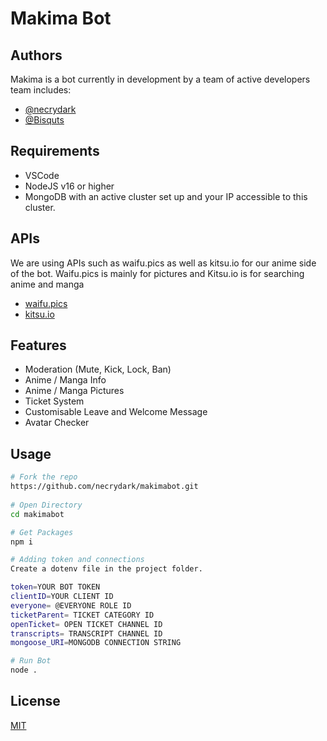 # Makima Bot


## Authors
Makima is a bot currently in development by a team of active developers team includes:

- [@necrydark](https://github.com/necrydark)  
- [@Bisquts](https://github.com/MorganMartin56)


## Requirements
- VSCode
- NodeJS v16 or higher
- MongoDB with an active cluster set up and your IP accessible to this cluster.

## APIs

We are using APIs such as waifu.pics as well as kitsu.io for our anime side of the bot. 
Waifu.pics is mainly for pictures and Kitsu.io is for searching anime and manga

- [waifu.pics](https://waifu.pics/docs)
- [kitsu.io](https://kitsu.docs.apiary.io/#)

## Features

- Moderation (Mute, Kick, Lock, Ban)
- Anime / Manga Info
- Anime / Manga Pictures
- Ticket System
- Customisable Leave and Welcome Message
- Avatar Checker


## Usage

```bash
# Fork the repo
https://github.com/necrydark/makimabot.git
 
# Open Directory
cd makimabot

# Get Packages
npm i

# Adding token and connections
Create a dotenv file in the project folder.

token=YOUR BOT TOKEN
clientID=YOUR CLIENT ID
everyone= @EVERYONE ROLE ID
ticketParent= TICKET CATEGORY ID
openTicket= OPEN TICKET CHANNEL ID
transcripts= TRANSCRIPT CHANNEL ID
mongoose_URI=MONGODB CONNECTION STRING

# Run Bot
node .
```

## License

[MIT](https://choosealicense.com/licenses/mit/)
